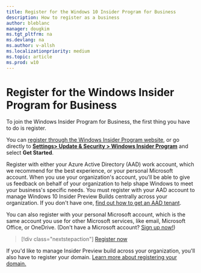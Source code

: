 ```yaml
---
title: Register for the Windows 10 Insider Program for Business
description: How to register as a business
author: bleblanc
manager: dougkim
ms.tgt_pltfrm: na
ms.devlang: na
ms.author: v-allsh
ms.localizationpriority: medium
ms.topic: article
ms.prod: w10
---
```


# Register for the Windows Insider Program for Business
To join the Windows Insider Program for Business, the first thing you have to do is register.

You can [register through the Windows Insider Program website](https://insider.windows.com/en-us/for-business-getting-started), or go directly to **[Settings> Update & Security > Windows Insider Program](https://aka.ms/WIPSettings)** and select **Get Started**.

Register with either your Azure Active Directory (AAD) work account, which we recommend for the best experience, or your personal Microsoft account. When you use your organization's account, you'll be able to give us feedback on behalf of your organization to help shape Windows to meet your business's specific needs. You must register with your AAD account to manage Windows 10 Insider Preview Builds centrally across your organization. If you don't have one, [find out how to get an AAD tenant](https://docs.microsoft.com/azure/active-directory/develop/active-directory-howto-tenant).

You can also register with your personal Microsoft account, which is the same account you use for other Microsoft services, like email, Microsoft Office, or OneDrive. (Don't have a Microsoft account? [Sign up now!](https://account.microsoft.com/account))

> [!div class="nextstepaction"]
> [Register now](https://insider.windows.com/register)

If you'd like to manage Insider Preview build across your organization, you'll also have to register your domain. [Learn more about registering your domain.](https://docs.microsoft.com/windows-insider/business/manage-builds)
